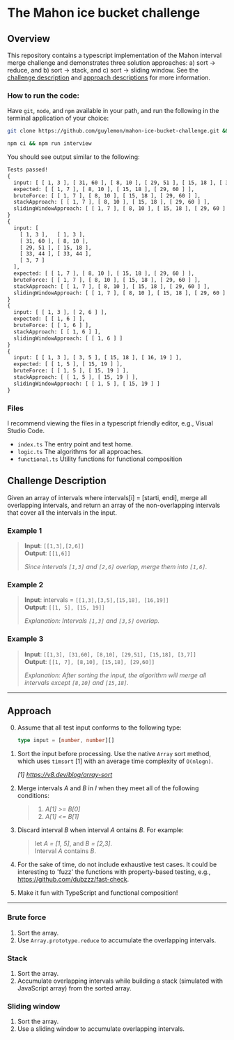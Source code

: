 # The Mahon ice bucket challenge

## Overview

This repository contains a typescript implementation of the Mahon interval merge challenge and demonstrates three solution approaches: a) sort -> reduce, and b) sort -> stack, and c) sort -> sliding window. See the [challenge description](#challenge-description)  and [approach descriptions](#approach) for more information.

### How to run the code:

Have `git`, `node`, and `npm` available in your path, and run the following in the terminal application of your choice:

```bash
git clone https://github.com/guylemon/mahon-ice-bucket-challenge.git && cd mahon-ice-bucket-challenge

npm ci && npm run interview
```

You should see output similar to the following:

```txt
Tests passed!
{
  input: [ [ 1, 3 ], [ 31, 60 ], [ 8, 10 ], [ 29, 51 ], [ 15, 18 ], [ 3, 7 ] ],
  expected: [ [ 1, 7 ], [ 8, 10 ], [ 15, 18 ], [ 29, 60 ] ],
  bruteForce: [ [ 1, 7 ], [ 8, 10 ], [ 15, 18 ], [ 29, 60 ] ],
  stackApproach: [ [ 1, 7 ], [ 8, 10 ], [ 15, 18 ], [ 29, 60 ] ],
  slidingWindowApproach: [ [ 1, 7 ], [ 8, 10 ], [ 15, 18 ], [ 29, 60 ] ]
}
{
  input: [
    [ 1, 3 ],   [ 1, 3 ],
    [ 31, 60 ], [ 8, 10 ],
    [ 29, 51 ], [ 15, 18 ],
    [ 33, 44 ], [ 33, 44 ],
    [ 3, 7 ]
  ],
  expected: [ [ 1, 7 ], [ 8, 10 ], [ 15, 18 ], [ 29, 60 ] ],
  bruteForce: [ [ 1, 7 ], [ 8, 10 ], [ 15, 18 ], [ 29, 60 ] ],
  stackApproach: [ [ 1, 7 ], [ 8, 10 ], [ 15, 18 ], [ 29, 60 ] ],
  slidingWindowApproach: [ [ 1, 7 ], [ 8, 10 ], [ 15, 18 ], [ 29, 60 ] ]
}
{
  input: [ [ 1, 3 ], [ 2, 6 ] ],
  expected: [ [ 1, 6 ] ],
  bruteForce: [ [ 1, 6 ] ],
  stackApproach: [ [ 1, 6 ] ],
  slidingWindowApproach: [ [ 1, 6 ] ]
}
{
  input: [ [ 1, 3 ], [ 3, 5 ], [ 15, 18 ], [ 16, 19 ] ],
  expected: [ [ 1, 5 ], [ 15, 19 ] ],
  bruteForce: [ [ 1, 5 ], [ 15, 19 ] ],
  stackApproach: [ [ 1, 5 ], [ 15, 19 ] ],
  slidingWindowApproach: [ [ 1, 5 ], [ 15, 19 ] ]
}
```

### Files

I recommend viewing the files in a typescript friendly editor, e.g., Visual Studio Code.

- `index.ts` The entry point and test home.
- `logic.ts` The algorithms for all approaches.
- `functional.ts` Utility functions for functional composition

## Challenge Description

Given an array of intervals where intervals[i] = [starti, endi], merge all overlapping intervals, and return an array of the non-overlapping intervals that cover all the intervals in the input.

### Example 1

> **Input**: `[[1,3],[2,6]]` <br/>
> **Output**: `[[1,6]]`
>
> _Since intervals `[1,3]` and `[2,6]` overlap, merge them into `[1,6]`._

### Example 2

> **Input**: intervals = `[[1,3],[3,5],[15,18], [16,19]]`  <br/>
> **Output**: `[[1, 5], [15, 19]]`
>
> _Explanation: Intervals `[1,3]` and `[3,5]` overlap._

### Example 3

> **Input**: `[[1,3], [31,60], [8,10], [29,51], [15,18], [3,7]]` <br/>
> **Output**: `[[1, 7], [8,10], [15,18], [29,60]]`
> 
> _Explanation: After sorting the input, the algorithm will merge all intervals except `[8,10]` and `[15,18]`._

---

## Approach

0. Assume that all test input conforms to the following type:

    ```typescript
    type input = [number, number][]
    ```

1. Sort the input before processing. Use the native `Array` sort method, which uses `timsort` [1] with an average time complexity of `O(nlogn)`.

    _[1] https://v8.dev/blog/array-sort_

2. Merge intervals _A_ and _B_ in _I_ when they meet all of the following conditions:

    > 1. _A[1] >= B[0]_
    > 2. _A[1] <= B[1]_

3. Discard interval _B_ when interval _A_ ontains _B_. For example:

   > let _A = [1, 5]_, and _B = [2,3]_. <br/>
   > Interval _A_ contains _B_.

4. For the sake of time, do not include exhaustive test cases. It could be interesting to 'fuzz' the functions with property-based testing, e.g., https://github.com/dubzzz/fast-check.

5. Make it fun with TypeScript and functional composition!

---

### Brute force

1. Sort the array.
2. Use `Array.prototype.reduce` to accumulate the overlapping intervals.

### Stack

1. Sort the array.
2. Accumulate overlapping intervals while building a stack (simulated with JavaScript array) from the sorted array.

### Sliding window

1. Sort the array.
2. Use a sliding window to accumulate overlapping intervals.
